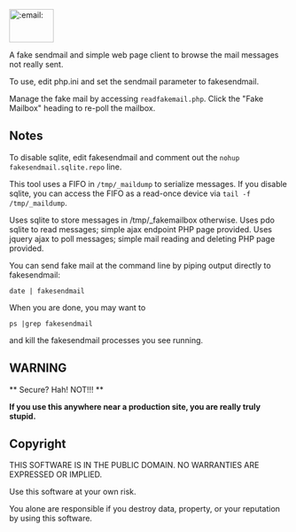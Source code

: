 <img class="emoji" title=":email:" alt=":email:" src="https://assets-cdn.github.com/images/icons/emoji/unicode/2709-fe0f.png" height="60" width="80" align="absmiddle">

A fake sendmail and simple web page client to browse the mail messages not really sent.

To use, edit php.ini and set the sendmail parameter to fakesendmail.

Manage the fake mail by accessing `readfakemail.php`.
Click the "Fake Mailbox" heading to re-poll the mailbox.

## Notes

To disable sqlite, edit fakesendmail and comment out the `nohup fakesendmail.sqlite.repo` line.

This tool uses a FIFO in `/tmp/_maildump` to serialize messages. If you disable sqlite, you can 
access the FIFO as a read-once device via `tail -f /tmp/_maildump`.

Uses sqlite to store messages in /tmp/_fakemailbox otherwise.
Uses pdo sqlite to read messages; simple ajax endpoint PHP page provided.
Uses jquery ajax to poll messages; simple mail reading and deleting PHP page provided.

You can send fake mail at the command line by piping output directly to fakesendmail:
```
date | fakesendmail
```

When you are done, you may want to 
```
ps |grep fakesendmail
```
and kill the fakesendmail processes you see running.


## WARNING

** Secure? Hah! NOT!!! **

**If you use this anywhere near a production site, you are really truly stupid.**

## Copyright

THIS SOFTWARE IS IN THE PUBLIC DOMAIN. NO WARRANTIES ARE EXPRESSED OR IMPLIED.

Use this software at your own risk. 

You alone are responsible if you destroy data, property, or your reputation by using this software.

